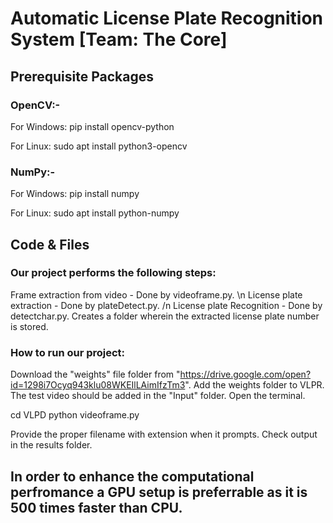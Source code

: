 # Automatic License Plate Recognition System [Team: The Core]

## Prerequisite Packages

### OpenCV:-
For Windows:
pip install opencv-python

For Linux:
sudo apt install python3-opencv

### NumPy:-
For Windows:
pip install numpy

For Linux:
sudo apt install python-numpy

## Code & Files
### Our project performs the following steps:
Frame extraction from video - Done by videoframe.py. \n
License plate extraction - Done by plateDetect.py. /n
License plate Recognition - Done by detectchar.py.
Creates a folder wherein the extracted license plate number is stored.

### How to run our project:
Download the "weights" file folder from "https://drive.google.com/open?id=1298i7Ocyq943klu08WKEIlLAimIfzTm3".
Add the weights folder to VLPR.
The test video should be added in the "Input" folder.
Open the terminal.

cd VLPD
python videoframe.py

Provide the proper filename with extension when it prompts.
Check output in the results folder.

## In order to enhance the computational perfromance a GPU setup is preferrable as it is 500 times faster than CPU.
